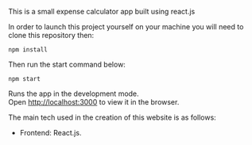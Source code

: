 This is a small expense calculator app built using react.js

In order to launch this project yourself on your machine you will need to clone this repository then:

```
npm install
```

Then run the start command below:

```
npm start
```

Runs the app in the development mode.\
Open [http://localhost:3000](http://localhost:3000) to view it in the browser.

The main tech used in the creation of this website is as follows:

- Frontend: React.js.

